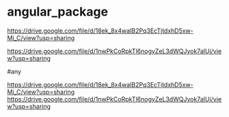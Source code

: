 # angular_package

https://drive.google.com/file/d/18ek_8x4waIB2Pq3EcTjtdxhD5xw-Mi_C/view?usp=sharing

https://drive.google.com/file/d/1nwPkCoRpkTl6nogyZeL3dWQJyok7aIUj/view?usp=sharing

#any

https://drive.google.com/file/d/18ek_8x4waIB2Pq3EcTjtdxhD5xw-Mi_C/view?usp=sharing
https://drive.google.com/file/d/1nwPkCoRpkTl6nogyZeL3dWQJyok7aIUj/view?usp=sharing
